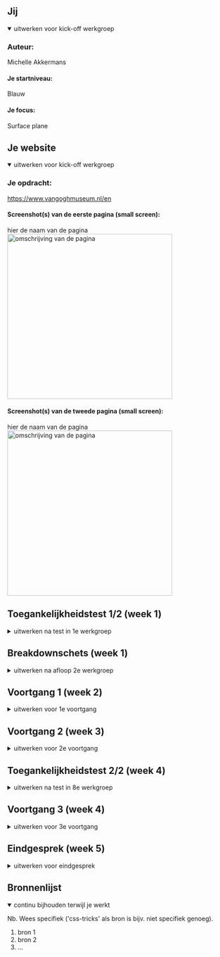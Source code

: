
## Jij

<details open>
  <summary>uitwerken voor kick-off werkgroep</summary>

  ### Auteur:
  Michelle Akkermans

  #### Je startniveau:
  Blauw

  #### Je focus:
  Surface plane
 
</details>





## Je website

<details open>
  <summary>uitwerken voor kick-off werkgroep</summary>

  ### Je opdracht:
  https://www.vangoghmuseum.nl/en

  #### Screenshot(s) van de eerste pagina (small screen): 
  hier de naam van de pagina  
  <img src="readme-images/Van Gogh Museum breakdown ss.png" width="375px" alt="omschrijving van de pagina">

  #### Screenshot(s) van de tweede pagina (small screen):
  hier de naam van de pagina  
 <img src="readme-images/thepermanentcollectionpage.png" width="375px" alt="omschrijving van de pagina">
 
</details>



## Toegankelijkheidstest 1/2 (week 1)

<details>
  <summary>uitwerken na test in 1e werkgroep</summary>

  ### Bevindingen
  Lijst met je bevindingen die in de test naar voren kwamen:
  Wat vooral naar voren kwam in de test is dat de site best goed gemaakt is en dat het zeker iets is waar ik naar moet streven als het gaat om accesability.

  #### Screenreader
  Hier korte omschrijving (met indien nodig afbeeldingen)
  De screenreader deed alles netjes oplezen van de site. Dit is iets wat wil zelf ook echt wil doen met mijn site en ik kan dit dus ook echt als voorbeeld gebruiken.


  #### Muis en Toetsenbord 
  Hier korte omschrijving (met indien nodig afbeeldingen)
  - Met de muis is de site heel goed en duidelijk te bedienen. Elke button heeft een duidelijke active state en hoover.
  - Met het toetsenbord is dit hetzelfde geval, lijkt het wel alsof je over de artiekelen heen skipt als je van de 2e en 3e gaat.
 

  #### Motoriek (shocks, elastiekjes)
  Hier korte omschrijving (met indien nodig afbeeldingen)
  Met de elastiekjes was het wat lastiger om de website te gebruiken, zeker als je je wijsvinger veel gebruikt. Zeker met de MacBook trackpad ga je makkelijk naar de andere desktop pagina's maar voor de site zelf is het best prima te doen.
  Hier een omschrijving van hoe het opgelost kan worden (met indien nodig afbeeldingen)
  Dit kan opgelost worden door de links groot genoeg te maken dat je niet al te veel precisie nodig hebt om de website te gebruiken.

  #### Visueel (brillen, contrast, kleurenblind, dark/light). 
  Hier korte omschrijving (met indien nodig afbeeldingen)
  - De site heeft nog geen dark modes, dit is iets wat ik zou kunnen toevoegen.
  - Met de brillen was de font wat lastiger te lezen aangezien deze best dun is. Hier zou ik dus wat aan kunnen veranderen.
  - Er zit veel contrast tussen alle kleuren waardoor kleurenblinden mensen geen problemen zouden moeten hebben met de kleuren van de site.
 

</details>



## Breakdownschets (week 1)

<details>
  <summary>uitwerken na afloop 2e werkgroep</summary>

  ### de hele pagina: 
  <img src="readme-images/dummy-plaatje.jpg" width="375px" alt="breakdown van de hele pagina">

  ### dynamisch deel (bijv menu): 
  <img src="readme-images/dummy-plaatje.jpg" width="375px" alt="breakdown van een dynamisch deel">

  ### wellicht nog een dynamisch deel (bijv filter): 
  <img src="readme-images/dummy-plaatje.jpg" width="375px" alt="breakdown van nog een dynamisch deel">

</details>





## Voortgang 1 (week 2)

<details>
  <summary>uitwerken voor 1e voortgang</summary>

  ### Stand van zaken
  hier dit ging goed & dit was lastig (neem ook screenshots op van delen van je website en code)
  - Basic HTML opzetten ging goed, het was ff zoeken naar alle termen maar daarna ging het wel prima.
  - Wat nog lastig is, is de basics van de css, vooral de plaatjes. (img achter tekst en de positionering van zowel tekst als img.)
  Vragen: Wat de beste manier is om die images te positioneren? (grid,flexbox of toch een andere manier.)

  ### Agenda voor meeting
  samen met je groepje opstellen

  | Allemaal       | Joep               | Sten         | Michelle         |
  | ---            | ---                | ---          | ---              |
  | dit bespreken  | en dit             | en ik dit    | en dan ik dat    |
  | en dat ook nog | dit als er tijd is | nog een punt | dit wil ik zeker |
  | HTML check     | Hamburger menu     | Carousel     | Plaatjes positionering|


  ### Verslag van meeting
  hier na afloop snel de uitkomsten van de meeting vastleggen

  - Html was goed, op wat kleine dingetjes na.
  - Uitleg over images achter de tekst krijgen gehad.
  - uitleg over beste manier van pijltjes bij de <a> gehad.
  

</details>





## Voortgang 2 (week 3)

<details>
  <summary>uitwerken voor 2e voortgang</summary>

  ### Stand van zaken
  hier dit ging goed & dit was lastig (neem ook screenshots op van delen van je website en code)
  - Lessen hebben veel duidelijk gemaakt.
  - Door hulp van Sanne goed opweg.

  ### Agenda voor meeting
  samen met je groepje opstellen

  | Allemaal       | Sten               | Joep         | Michelle        |
  | ---            | ---                | ---          | ---              |
  | dit bespreken  | en dit             | en ik dit    | en dan ik dat    |
  | en dat ook nog | dit als er tijd is | nog een punt | dit wil ik zeker |
  | Werk check     | Button die menu uitklapt| Interval op scroll| Border radius werkt niet|


  ### Verslag van meeting
  hier na afloop snel de uitkomsten van de meeting vastleggen

  - Goed opweg
  - Border radius was te klein, na groter te maken deed hij het. 


</details>





## Toegankelijkheidstest 2/2 (week 4)

<details>
  <summary>uitwerken na test in 8e werkgroep</summary>

  ### Bevindingen
  Lijst met je bevindingen die in de test naar voren kwamen (geef ook aan wat er verbeterd is):

  #### Screenreader
  Hier korte omschrijving (met indien nodig afbeeldingen)

  Hier een omschrijving van hoe het opgelost kan worden (met indien nodig afbeeldingen)


  #### Muis en Toetsenbord 
  Hier korte omschrijving (met indien nodig afbeeldingen)

  Hier een omschrijving van hoe het opgelost kan worden (met indien nodig afbeeldingen)


  #### Motoriek (shocks, elastiekjes)
  Hier korte omschrijving (met indien nodig afbeeldingen)

  Hier een omschrijving van hoe het opgelost kan worden (met indien nodig afbeeldingen)


  #### Visueel (brillen, contrast, kleurenblind, dark/light). 
  Hier korte omschrijving (met indien nodig afbeeldingen)

  Hier een omschrijving van hoe het opgelost kan worden (met indien nodig afbeeldingen)

</details>





## Voortgang 3 (week 4)

<details>
  <summary>uitwerken voor 3e voortgang</summary>

  ### Stand van zaken
  Het maken van de tweede pagina ging heel soepel. Alleen de images moeten nog even in de juiste maat op de pagina gezet worden en een paar andere klein dingetjes.  


  ### Agenda voor meeting
  samen met je groepje opstellen

  | Michelle       | Michelle           | Joep         | student 4        |
  | ---            | ---                | ---          | ---              |
  | dit bespreken  | en dit             | en ik dit    | en dan ik dat    |
  | en dat ook nog | dit als er tijd is | nog een punt | dit wil ik zeker |
  | Plaatjes juiste maat maken | button font size veranderen | Probleem met veranderend plaatjes | ...              |


  ### Verslag van meeting
  hier na afloop snel de uitkomsten van de meeting vastleggen

  - Kleine foutjes uit code gehaald.
  - Uitleg over de object fit voor plaatjes.
  - Button font size is nu gefixt. 
  - ...

</details>





## Eindgesprek (week 5)

<details>
  <summary>uitwerken voor eindgesprek</summary>

  ### Je uitkomst - karakteristiek screenshots:
  <img src="readme-images/dummy-plaatje.jpg" width="375px" alt="uitomst opdracht 1">


  ### Dit ging goed/Heb ik geleerd: 
  Korte omschrijving met plaatjes

  <img src="readme-images/dummy-plaatje.jpg" width="375px" alt="top">


  ### Dit was lastig/Is niet gelukt:
  Korte omschrijving met plaatjes

  <img src="readme-images/dummy-plaatje.jpg" width="375px" alt="bummer">
</details>





## Bronnenlijst

<details open>
  <summary>continu bijhouden terwijl je werkt</summary>

  Nb. Wees specifiek ('css-tricks' als bron is bijv. niet specifiek genoeg).

  1. bron 1
  2. bron 2
  3. ...

</details>
